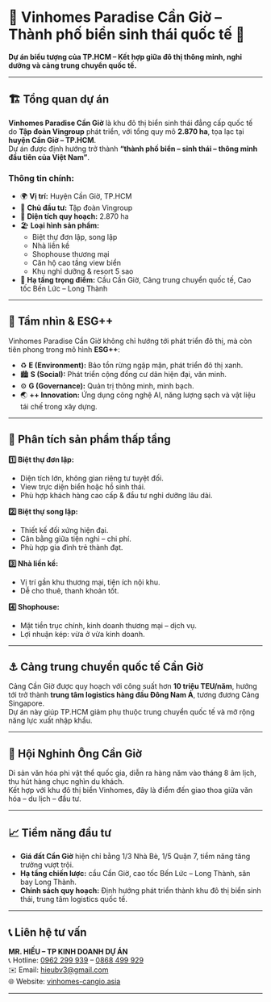 
# 🌴 Vinhomes Paradise Cần Giờ – Thành phố biển sinh thái quốc tế 🌊  
**Dự án biểu tượng của TP.HCM – Kết hợp giữa đô thị thông minh, nghỉ dưỡng và cảng trung chuyển quốc tế.**  

---

## 🏗 Tổng quan dự án
**Vinhomes Paradise Cần Giờ** là khu đô thị biển sinh thái đẳng cấp quốc tế do **Tập đoàn Vingroup** phát triển, với tổng quy mô **2.870 ha**, tọa lạc tại **huyện Cần Giờ – TP.HCM**.  
Dự án được định hướng trở thành **“thành phố biển – sinh thái – thông minh đầu tiên của Việt Nam”**.  

### Thông tin chính:
- 🌍 **Vị trí:** Huyện Cần Giờ, TP.HCM  
- 🏢 **Chủ đầu tư:** Tập đoàn Vingroup  
- 📏 **Diện tích quy hoạch:** 2.870 ha  
- 🏖 **Loại hình sản phẩm:**  
  - Biệt thự đơn lập, song lập  
  - Nhà liền kề  
  - Shophouse thương mại  
  - Căn hộ cao tầng view biển  
  - Khu nghỉ dưỡng & resort 5 sao  
- 🚢 **Hạ tầng trọng điểm:** Cầu Cần Giờ, Cảng trung chuyển quốc tế, Cao tốc Bến Lức – Long Thành  

---

## 🌇 Tầm nhìn & ESG++
Vinhomes Paradise Cần Giờ không chỉ hướng tới phát triển đô thị, mà còn tiên phong trong mô hình **ESG++**:
- ♻ **E (Environment):** Bảo tồn rừng ngập mặn, phát triển đô thị xanh.  
- 🏙 **S (Social):** Phát triển cộng đồng cư dân hiện đại, văn minh.  
- ⚙️ **G (Governance):** Quản trị thông minh, minh bạch.  
- 🌏 **++ Innovation:** Ứng dụng công nghệ AI, năng lượng sạch và vật liệu tái chế trong xây dựng.  

---

## 🏡 Phân tích sản phẩm thấp tầng
**1️⃣ Biệt thự đơn lập:**  
- Diện tích lớn, không gian riêng tư tuyệt đối.  
- View trực diện biển hoặc hồ sinh thái.  
- Phù hợp khách hàng cao cấp & đầu tư nghỉ dưỡng lâu dài.  

**2️⃣ Biệt thự song lập:**  
- Thiết kế đối xứng hiện đại.  
- Cân bằng giữa tiện nghi – chi phí.  
- Phù hợp gia đình trẻ thành đạt.  

**3️⃣ Nhà liền kề:**  
- Vị trí gần khu thương mại, tiện ích nội khu.  
- Dễ cho thuê, thanh khoản tốt.  

**4️⃣ Shophouse:**  
- Mặt tiền trục chính, kinh doanh thương mại – dịch vụ.  
- Lợi nhuận kép: vừa ở vừa kinh doanh.  

---

## ⚓ Cảng trung chuyển quốc tế Cần Giờ
Cảng Cần Giờ được quy hoạch với công suất hơn **10 triệu TEU/năm**, hướng tới trở thành **trung tâm logistics hàng đầu Đông Nam Á**, tương đương Cảng Singapore.  
Dự án này giúp TP.HCM giảm phụ thuộc trung chuyển quốc tế và mở rộng năng lực xuất nhập khẩu.  

---

## 🎉 Hội Nghinh Ông Cần Giờ
Di sản văn hóa phi vật thể quốc gia, diễn ra hàng năm vào tháng 8 âm lịch, thu hút hàng chục nghìn du khách.  
Kết hợp với khu đô thị biển Vinhomes, đây là điểm đến giao thoa giữa văn hóa – du lịch – đầu tư.  

---

## 📈 Tiềm năng đầu tư
- **Giá đất Cần Giờ** hiện chỉ bằng 1/3 Nhà Bè, 1/5 Quận 7, tiềm năng tăng trưởng vượt trội.  
- **Hạ tầng chiến lược:** cầu Cần Giờ, cao tốc Bến Lức – Long Thành, sân bay Long Thành.  
- **Chính sách quy hoạch:** Định hướng phát triển thành khu đô thị biển sinh thái, trung tâm logistics quốc tế.  

---

## 📞 Liên hệ tư vấn
**MR. HIẾU – TP KINH DOANH DỰ ÁN**  
📞 Hotline: [0962 299 939](tel:0962299939) – [0868 499 929](tel:0868499929)  
✉️ Email: [hieubv3@gmail.com](mailto:hieubv3@gmail.com)  
🌐 Website: [vinhomes-cangio.asia](https://vinhomes-cangio.asia)

---

<!-- SEO & SCHEMA HIDDEN -->
<!--
# SEO ẩn cho Google Index

## Từ khóa chính:
vinhomes cần giờ, vinhomes paradise, căn hộ cần giờ, đất nền cần giờ, biệt thự biển cần giờ, shophouse cần giờ, vinhomes paradise cần giờ bảng giá, cảng trung chuyển cần giờ, hội nghinh ông cần giờ, đầu tư bất động sản biển, esg bất động sản, vinhomes paradise esg++, green living cần giờ

## Schema JSON-LD:
```json
{
  "@context": "https://schema.org",
  "@type": "RealEstateProject",
  "name": "Vinhomes Paradise Cần Giờ",
  "developer": "Vingroup",
  "address": "Huyện Cần Giờ, TP.HCM, Việt Nam",
  "geo": {
    "@type": "GeoCoordinates",
    "latitude": 10.5,
    "longitude": 106.9
  },
  "projectType": ["Biệt thự", "Căn hộ", "Shophouse", "Liền kề"],
  "description": "Dự án Vinhomes Paradise Cần Giờ - khu đô thị sinh thái biển đẳng cấp quốc tế, phát triển theo tiêu chuẩn ESG++.",
  "url": "https://vinhomes-cangio.asia",
  "image": "https://vinhomes-cangio.asia/banner1.jpg",
  "offers": {
    "@type": "Offer",
    "priceCurrency": "VND",
    "availability": "https://schema.org/InStock"
  }
}

---

✅ **Đặc điểm của file này:**
- Giữ **cấu trúc GitHub đẹp và đọc được như một trang giới thiệu.**  
- Có **SEO ẩn + Schema JSON-LD** trong comment để **Google đọc mà người xem không thấy.**  
- Có đầy đủ **ESG++, các dòng sản phẩm thấp tầng, văn hóa & tiềm năng đầu tư.**

---

Bạn có muốn mình **tạo luôn file `README.md` này và gửi link tải trực tiếp (.md)** không?  
Nếu “có”, mình sẽ xử lý và gửi ngay bản file tải về.
